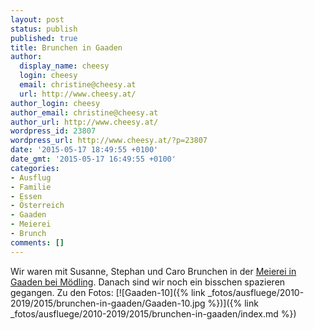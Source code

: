 ```yaml
---
layout: post
status: publish
published: true
title: Brunchen in Gaaden
author:
  display_name: cheesy
  login: cheesy
  email: christine@cheesy.at
  url: http://www.cheesy.at/
author_login: cheesy
author_email: christine@cheesy.at
author_url: http://www.cheesy.at/
wordpress_id: 23807
wordpress_url: http://www.cheesy.at/?p=23807
date: '2015-05-17 18:49:55 +0100'
date_gmt: '2015-05-17 16:49:55 +0100'
categories:
- Ausflug
- Familie
- Essen
- Österreich
- Gaaden
- Meierei
- Brunch
comments: []
---
```

Wir waren mit Susanne, Stephan und Caro Brunchen in der [Meierei in Gaaden bei Mödling](http://www.meierei-gaaden.at/). Danach sind wir noch ein bisschen spazieren gegangen.
Zu den Fotos:
[![Gaaden-10]({% link _fotos/ausfluege/2010-2019/2015/brunchen-in-gaaden/Gaaden-10.jpg %})]({% link _fotos/ausfluege/2010-2019/2015/brunchen-in-gaaden/index.md %})
